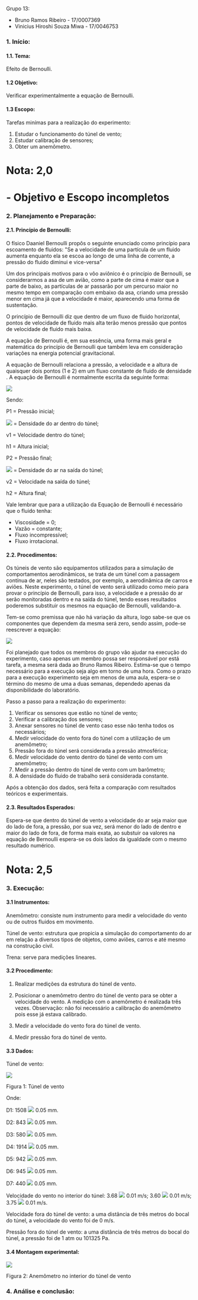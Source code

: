 Grupo 13:
- Bruno Ramos Ribeiro - 17/0007369
- Vinicius Hiroshi Souza Miwa - 17/0046753


### 1.	Início:

#### 1.1. Tema:

Efeito de Bernoulli.

#### 1.2 Objetivo:
	
Verificar experimentalmente a equação de Bernoulli.

#### 1.3 Escopo:

Tarefas minímas para a realização do experimento:
1. Estudar o funcionamento do túnel de vento;
2. Estudar calibração de sensores;
3. Obter um anemômetro.

# Nota: 2,0

# - Objetivo e Escopo incompletos
   
### 2.	Planejamento e Preparação:

#### 2.1. Princípio de Bernoulli:

O físico Daaniel Bernoulli propôs o seguinte enunciado como princípio para escoamento de fluidos: "Se a velocidade de uma partícula de um fluido aumenta enquanto ela se escoa ao longo de uma linha de corrente, a pressão do fluido diminui e vice-versa"

Um dos principais motivos para o vôo aviônico é o princípio de Bernoulli, se considerarmos a asa de um avião, como a parte de cima é maior que a parte de baixo, as partículas de ar passarão por um percurso maior no mesmo tempo em comparação com embaixo da asa, criando uma pressão menor em cima já que a velocidade é maior, aparecendo uma forma de sustentação.

O princípio de Bernoulli diz que dentro de um fluxo de fluido horizontal, pontos de velocidade de fluido mais alta terão menos pressão que pontos de velocidade de fluido mais baixa.  

A equação de Bernoulli é, em sua essência, uma forma mais geral e matemática do princípio de Bernoulli que também leva em consideração variações na energia potencial gravitacional. 

A equação de Bernoulli relaciona a pressão, a velocidade e a altura de quaisquer dois pontos (1 e 2) em um fluxo constante de fluido de densidade . A equação de Bernoulli é normalmente escrita da seguinte forma:

![](EQ1.gif)

Sendo:

P1 = Pressão inicial;

![](RHO.gif) = Densidade do ar dentro do túnel;

v1 = Velocidade dentro do túnel;

h1 = Altura inicial;

P2 = Pressão final;

![](RHO.gif) = Densidade do ar na saída do túnel;

v2 = Velocidade na saída do túnel;

h2 = Altura final;

Vale lembrar que para a utilização da Equação de Bernoulli é necessário que o fluido tenha:
* Viscosidade = 0;
* Vazão = constante;
* Fluxo incompressível;
* Fluxo irrotacional.

#### 2.2.  Procedimentos:

Os túneis de vento são equipamentos utilizados para a simulação de comportamentos aerodinâmicos, se trata de um túnel com a passagem contínua de ar, neles são testados, por exemplo, a aerodinâmica de carros e aviões. Neste experimento, o túnel de vento será utilizado como meio para provar o princípio de Bernoulli, para isso, a velocidade e a pressão do ar serão monitoradas dentro e na saída do túnel, tendo esses resultados poderemos substituir os mesmos na equação de Bernoulli, validando-a.

Tem-se como premissa que não há variação da altura, logo sabe-se que os componentes que dependem da mesma será zero, sendo assim, pode-se reescrever a equação:

![](EQ2.gif)

Foi planejado que todos os membros do grupo vão ajudar na execução do experimento, caso apenas um membro possa ser responsável por está tarefa, a mesma será dada ao Bruno Ramos Ribeiro. Estima-se que o tempo necessário para a execução seja algo em torno de uma hora. Como o prazo para a execução experimento seja em menos de uma aula, espera-se o término do mesmo de uma a duas semanas, dependedo apenas da disponibilidade do laboratório.

Passo a passo para a realização do experimento:
1. Verificar os sensores que estão no túnel de vento;
2. Verificar a calibração dos sensores;
3. Anexar sensores no túnel de vento caso esse não tenha todos os necessários;
4. Medir velocidade do vento fora do túnel com a utilização de um anemômetro;
5. Pressão fora do túnel será considerada a pressão atmosférica;
6. Medir velocidade do vento dentro do túnel de vento com um anemômetro;
7. Medir a pressão dentro do túnel de vento com um barômetro; 
8. A densidade do fluido de trabalho será considerada constante.

Após a obtenção dos dados, será feita a comparação com resultados teóricos e experimentais.

#### 2.3. Resultados Esperados:

Espera-se que dentro do túnel de vento a velocidade do ar seja maior que do lado de fora, a pressão, por sua vez, será menor do lado de dentro e maior do lado de fora, de forma mais exata, ao substuir oa valores na equação de Bernoulli espera-se os dois lados da igualdade com o mesmo resultado numérico.

# Nota: 2,5

### 3.	Execução:

#### 3.1 Instrumentos:

Anemômetro: consiste num instrumento para medir a velocidade do vento ou de outros fluidos em movimento.

Túnel de vento:  estrutura que propicia a simulação do comportamento do ar em relação a diversos tipos de objetos, como aviões, carros e até mesmo na construção civil.

Trena:  serve para medições lineares.

#### 3.2 Procedimento: 

1. Realizar medições da estrutura do túnel de vento.

2. Posicionar o anemômetro dentro do túnel de vento para se obter a velocidade do vento. A medição com o anemômetro é realizada três vezes. Observação: não foi necessário a calibração do anemômetro pois esse já estava calibrado.

3. Medir a velocidade do vento fora do túnel de vento.

4. Medir pressão fora do túnel de vento. 

#### 3.3 Dados:

Túnel de vento:

![](t1.png)

Figura 1: Túnel de vento

Onde:

D1: 1508 ![](m.gif) 0.05 mm.

D2: 843 ![](m.gif) 0.05 mm.

D3: 580 ![](m.gif) 0.05 mm. 

D4: 1914 ![](m.gif) 0.05 mm.

D5: 942 ![](m.gif) 0.05 mm.

D6: 945 ![](m.gif) 0.05 mm.

D7: 440 ![](m.gif) 0.05 mm.


Velocidade do vento no interior do túnel: 3.68 ![](m.gif) 0.01 m/s; 3.60 ![](m.gif) 0.01 m/s; 3.75 ![](m.gif) 0.01 m/s.

Velocidade fora do túnel de vento: a uma distância de três metros do bocal do túnel, a velocidade do vento foi de 0 m/s.

Pressão fora do túnel de vento: a uma distância de três metros do bocal do túnel, a pressão foi de 1 atm ou 101325 Pa.


#### 3.4 Montagem experimental:

![](t2.jpg)

  Figura 2: Anemômetro no interior do túnel de vento


 
### 4.	Análise e conclusão:
